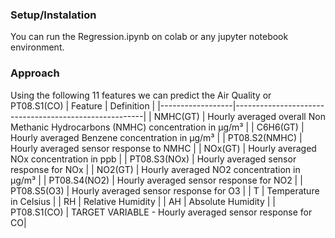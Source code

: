 ### Setup/Instalation
You can run the Regression.ipynb on colab or any jupyter notebook environment.

### Approach
Using the following 11 features we can predict the Air Quality or PT08.S1(CO)
| Feature          | Definition                                            |
|------------------|-------------------------------------------------------|
| NMHC(GT)         | Hourly averaged overall Non Methanic Hydrocarbons (NMHC) concentration in µg/m³ |
| C6H6(GT)         | Hourly averaged Benzene concentration in µg/m³         |
| PT08.S2(NMHC)    | Hourly averaged sensor response to NMHC                |
| NOx(GT)          | Hourly averaged NOx concentration in ppb               |
| PT08.S3(NOx)     | Hourly averaged sensor response for NOx                |
| NO2(GT)          | Hourly averaged NO2 concentration in µg/m³             |
| PT08.S4(NO2)     | Hourly averaged sensor response for NO2                |
| PT08.S5(O3)      | Hourly averaged sensor response for O3                 |
| T                | Temperature in Celsius                                 |
| RH               | Relative Humidity                                      |
| AH               | Absolute Humidity                                      |
| PT08.S1(CO)      | TARGET VARIABLE - Hourly averaged sensor response for CO|
